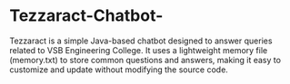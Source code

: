 # Tezzaract-Chatbot-
Tezzaract is a simple Java-based chatbot designed to answer queries related to VSB Engineering College. It uses a lightweight memory file (memory.txt) to store common questions and answers, making it easy to customize and update without modifying the source code.
